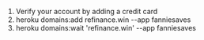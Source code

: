1. Verify your account by adding a credit card
2. heroku domains:add refinance.win --app fanniesaves
3. heroku domains:wait 'refinance.win' --app fanniesaves
